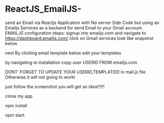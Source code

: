 # ReactJS_EmailJS-

send an Email via Reactjs Application with No server Side Code but using an Emailjs Services as a backend for send Email to your Gmail account.
EMAILJS configuration steps:
signup into  emailjs.com and navigate to https://dashboard.emailjs.com/
click on Gmail services look like snapshot below

next By clicking email template below
edit your templates 

by navigating to installation copy user USERID  FROM emailjs.com


DONT' FORGET TO UPDATE YOUR USERID,TEMPLATEID in mail.js file Otherwise it will not going to work!


just follow the screenshot you will get an idea!!!!!!


clone my app

npm install

npm start
